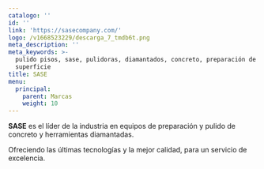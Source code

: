 ```yaml
---
catalogo: ''
id: ''
link: 'https://sasecompany.com/'
logo: /v1668523229/descarga_7_tmdb6t.png
meta_description: ''
meta_keywords: >-
  pulido pisos, sase, pulidoras, diamantados, concreto, preparación de
  superficie
title: SASE
menu:
  principal:
    parent: Marcas
    weight: 10
---
```




**SASE** es el líder de la industria en equipos de preparación y pulido de concreto y herramientas diamantadas.

Ofreciendo las últimas tecnologías y la mejor calidad, para un servicio de excelencia.
